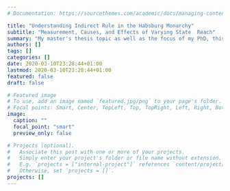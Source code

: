 ```yaml
---
# Documentation: https://sourcethemes.com/academic/docs/managing-content/

title: "Understanding Indirect Rule in the Habsburg Monarchy"
subtitle: "Measurement, Causes, and Effects of Varying State  Reach"
summary: "My master's thesis topic as well as the focus of my PhD, this project entails capturing variation in the degree the Habsburg monarchie managed to rule their subject populations in a direct fashion."
authors: []
tags: []
categories: []
date: 2020-03-10T23:28:44+01:00
lastmod: 2020-03-10T23:28:44+01:00
featured: false
draft: false

# Featured image
# To use, add an image named `featured.jpg/png` to your page's folder.
# Focal points: Smart, Center, TopLeft, Top, TopRight, Left, Right, BottomLeft, Bottom, BottomRight.
image:
  caption: ""
  focal_point: "smart"
  preview_only: false

# Projects (optional).
#   Associate this post with one or more of your projects.
#   Simply enter your project's folder or file name without extension.
#   E.g. `projects = ["internal-project"]` references `content/project/deep-learning/index.md`.
#   Otherwise, set `projects = []`.
projects: []
---
```


